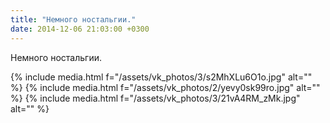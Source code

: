 ```yaml
---
title: "Немного ностальгии."
date: 2014-12-06 21:03:00 +0300
---
```


Немного ностальгии.


{% include media.html f="/assets/vk_photos/3/s2MhXLu6O1o.jpg" alt="" %}
{% include media.html f="/assets/vk_photos/2/yevy0sk99ro.jpg" alt="" %}
{% include media.html f="/assets/vk_photos/3/21vA4RM_zMk.jpg" alt="" %}
